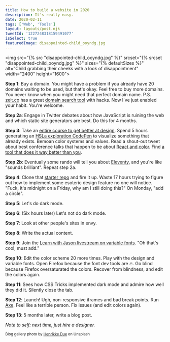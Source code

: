 ```yaml
---
title: How to build a website in 2020
description: It's really easy.
date: 2020-02-11
tags: ['Web', 'Tools']
layout: layouts/post.njk
tweetId: '1227248318159491077'
isSelect: true
featuredImage: disappointed-child_ooyndg.jpg
---
```


<img src="{% src "disappointed-child_ooyndg.jpg" %}"
  srcset="{% srcset "disappointed-child_ooyndg.jpg" %}"
  sizes="{% defaultSizes %}"
  alt="Child grabbing their cheeks with a look of disappointment"
  width="2400" height="1600">

**Step 1**: Buy a domain. You might have a problem if you already have 20 domains waiting to be used, but that's okay. Feel free to buy more domains. You never know when you might need that perfect domain name. P.S. [zeit.co](https**://zeit.co/) has a great [domain search tool](https://zeit.co/domains) with hacks. Now I've just enabled your habit. You're welcome.

**Step 2a**: Engage in Twitter debates about how JavaScript is ruining the web and which static site generators are best. Do this for 4 months.

**Step 3**: Take an [entire course to get better at design](https://frontendmasters.com/courses/design-for-developers/). Spend 5 hours generating an [HSLa exploration CodePen](https://codepen.io/nolasia/pen/PoomRqN) to visualize something that already exists. Bemoan color systems and values. Read a shout-out tweet about best conference talks that happen to be about [React and color](https://www.youtube.com/watch?v=UbTZ9qSqimo&feature=youtu.be). Find [a tool that does it way better than you](https://colorlab.dev/).

**Step 2b**: Eventually some rando will tell you about [Eleventy](https://www.11ty.dev/), and you're like "sounds brilliant". Repeat step 2a.

**Step 4**: Clone that [starter repo](https://github.com/11ty/eleventy-base-blog) and fire it up. Waste 17 hours trying to figure out how to implement some esoteric design feature no one will notice. "Fuck, it's midnight on a Friday, why am I still doing this?" On Monday, "add a circle".

**Step 5**: Let's do dark mode.

**Step 6**: (Six hours later) Let's not do dark mode.

**Step 7**: Look at other people's sites in envy.

**Step 8**: Write the actual content.

**Step 9**: Join the [Learn with Jason livestream on variable fonts](https://www.youtube.com/watch?v=ZDjIFGfrQKw). "Oh that's cool, must add."

**Step 10**: Edit the color scheme 20 more times. Play with the design and variable fonts. Open Firefox because the font dev tools are 🔥. Go blind because Firefox oversaturated the colors. Recover from blindness, and edit the colors again.

**Step 11**: Sees how CSS Tricks implemented dark mode and admire how well they did it. Silently close the tab.

**Step 12**: Launch! Ugh, non-responsive iframes and bad break points. Run [Axe](https://www.deque.com/axe/). Feel like a terrible person. Fix issues (and edit colors again).

**Step 13**: 5 months later, write a blog post.

*Note to self: next time, just hire a designer.*

<small>Blog gallery photo by [Henrikke Due](https://unsplash.com/@henrikkedue?utm_source=unsplash&utm_medium=referral&utm_content=creditCopyText) on Unsplash</small>
